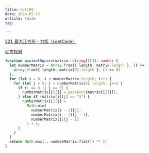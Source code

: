 ```yaml
---
title: hot100
date: 2024-05-13
article: false
tag:

---
```


[221. 最大正方形 - 力扣（LeetCode）](https://leetcode.cn/problems/maximal-square/description/?envType=problem-list-v2&envId=2cktkvj)  
  
[动态规划](动态规划)
```ts
function maximalSquare(matrix: string[][]): number {
  let numberMatrix = Array.from({ length: matrix.length }, () =>
    Array.from({ length: matrix[0].length }, () => 0)
  );
  for (let i = 0; i < numberMatrix.length; i++) {
    for (let j = 0; j < numberMatrix[0].length; j++) {
      if (i == 0 || j == 0) {
        numberMatrix[i][j] = parseInt(matrix[i][j]);
      } else if (matrix[i][j] == "1") {
        numberMatrix[i][j] =
          Math.min(
            numberMatrix[i - 1][j],
            numberMatrix[i - 1][j - 1],
            numberMatrix[i][j - 1]
          ) + 1;
      }
    }
  }
  return Math.max(...numberMatrix.flat()) ** 2;
}
```

